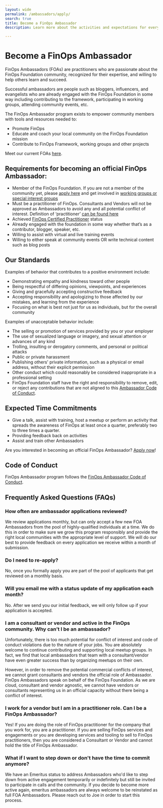 ```yaml
---
layout: wide
permalink: /ambassadors/apply/
search: true
title: Become a FinOps Ambassador
description: Learn more about the activities and expectations for every FinOps Foundation Ambassador. Apply for membership using the linked form.

---
```


# Become a FinOps Ambassador

FinOps Ambassadors (FOAs) are practitioners who are passionate about the FinOps Foundation community, recognized for their expertise, and willing to help others learn and succeed.

Successful ambassadors are people such as bloggers, influencers, and evangelists who are already engaged with the FinOps Foundation in some way including contributing to the framework, participating in working groups, attending community events, etc.

The FinOps Ambassador program exists to empower community members with tools and resources needed to:
* Promote FinOps
* Educate and coach your local community on the FinOps Foundation mission
* Contribute to FinOps Framework, working groups and other projects

Meet our current FOAs [here](/about/ambassadors/).

## Requirements for becoming an official FinOps Ambassador:
* Member of the FinOps Foundation. If you are not a member of the community yet, please [apply here](https://www.finops.org/membership/) and get involved in [working groups or special interest groups](https://www.finops.org/projects/overview/)
* Must be a practitioner of FinOps. Consultants and Vendors will not be approved as Ambassadors to avoid any and all potential conflict of interest. Definition of ‘practitioner’ [can be found here](https://github.com/finopsfoundation/foundation/blob/master/practitioner_definition.md)
* Achieved [FinOps Certified Practitioner](https://learn.finops.org/) status
* Already engaged with the foundation in some way whether that’s as a contributor, blogger, speaker, etc.
* Willing to assist with virtual and live training events
* Willing to either speak at community events OR write technical content such as blog posts

## Our Standards
Examples of behavior that contributes to a positive environment include:
* Demonstrating empathy and kindness toward other people
* Being respectful of differing opinions, viewpoints, and experiences
* Giving and gracefully accepting constructive feedback
* Accepting responsibility and apologizing to those affected by our mistakes, and learning from the experience
* Focusing on what is best not just for us as individuals, but for the overall community

Examples of unacceptable behavior include:
* The selling or promotion of services provided by you or your employer
* The use of sexualized language or imagery, and sexual attention or advances of any kind
* Trolling, insulting or derogatory comments, and personal or political attacks
* Public or private harassment
* Publishing others' private information, such as a physical or email address, without their explicit permission
* Other conduct which could reasonably be considered inappropriate in a professional setting
* FinOps Foundation staff have the right and responsibility to remove, edit, or reject any contributions that are not aligned to this [Ambassador Code of Conduct](/ambassadors/code-of-conduct). 

## Expected Time Commitments
* Give a talk, assist with training, host a meetup or perform an activity that spreads the awareness of FinOps at least once a quarter, preferably two to three times a quarter.
* Providing feedback back on activities
* Assist and train other Ambassadors

Are you interested in becoming an official FinOps Ambassador? [Apply now](https://docs.google.com/forms/d/e/1FAIpQLSeMZ-T7v63LBXcAZIddJ_A5P4qg3qrz9P6XS5qLR3UIDZKFBw/viewform)!

## Code of Conduct
FinOps Ambassador program follows the [FinOps Ambassador Code of Conduct](/ambassadors/code-of-conduct).

## Frequently Asked Questions (FAQs)

### How often are ambassador applications reviewed?

We review applications monthly, but can only accept a few new FOA Ambassadors from the pool of highly-qualified individuals at a time.  We do this in order to make sure we grow this program responsibly and provide the right local communities with the appropriate level of support. We will do our best to provide feedback on every application we receive within a month of submission.

### Do I need to re-apply?

No, once you formally apply you are part of the pool of applicants that get reviewed on a monthly basis.

### Will you email me with a status update of my application each month?

No. After we send you our initial feedback, we will only follow up if your application is accepted.

### I am a consultant or vendor and active in the FinOps community. Why can’t I be an ambassador?

Unfortunately, there is too much potential for conflict of interest and code of conduct violations due to the nature of your jobs. You are absolutely welcome to continue contributing and supporting local meetup groups. In fact, we find that local ambassadors that team with a consultant/vendor have even greater success than by organizing meetups on their own.  

However, in order to remove the potential commercial conflicts of interest, we cannot grant consultants and vendors the official role of Ambassador.  FinOps Ambassadors speak on behalf of the FinOps Foundation. As we are cloud, consultant and vendor agnostic, we cannot have vendors or consultants representing us in an official capacity without there being a conflict of interest.

### I work for a vendor but I am in a practitioner role. Can I be a FinOps Ambassador?

Yes! If you are doing the role of FinOps practitioner for the company that you work for, you are a practitioner. If you are selling FinOps services and engagements or you are developing services and tooling to sell to FinOps practitioners, then you are considered a Consultant or Vendor and cannot hold the title of FinOps Ambassador.  

### What if I want to step down or don't have the time to commit anymore?

We have an Emeritus status to address Ambassadors who'd like to step down from active engagement temporarily or indefinitely but still be invited to participate in calls and the community. If you decide to become more active again, emeritus ambassadors are always welcome to be reinstated as full FOA Ambassadors. Please reach out to Joe in order to start this process.


